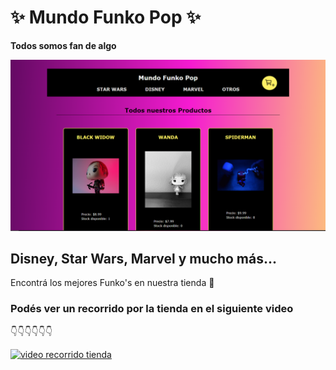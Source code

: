 # ✨ Mundo Funko Pop ✨

**Todos somos fan de algo**

![imagen del home de nuestra tienda](src/assets/image/home.png)

## Disney, Star Wars, Marvel y mucho  más...

Encontrá los mejores Funko's en nuestra tienda 🛒

### Podés ver un recorrido por la tienda en el siguiente video 

👇👇👇👇👇👇

[![video recorrido tienda](https://img.youtube.com/vi/6tkafZ_xjjc/0.jpg)](https://www.youtube.com/watch?v=6tkafZ_xjjc)




